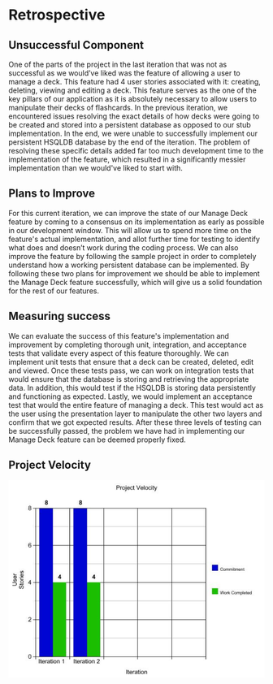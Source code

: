 # Retrospective

## Unsuccessful Component

One of the parts of the project in the last iteration that was not as successful as we would’ve liked was the feature of allowing a user to manage a deck. This feature had 4 user stories associated with it: creating, deleting, viewing and editing a deck. This feature serves as the one of the key pillars of our application as it is absolutely necessary to allow users to manipulate their decks of flashcards.  In the previous iteration, we encountered issues resolving the exact details of how decks were going to be created and stored into a persistent database as opposed to our stub implementation. In the end, we were unable to successfully implement our persistent HSQLDB database by the end of the iteration. The problem of resolving these specific details added far too much development time to the implementation of the feature, which resulted in a significantly messier implementation than we would've liked to start with.  

## Plans to Improve

For this current iteration, we can improve the state of our Manage Deck feature by coming to a consensus on its implementation as early as possible in our development window. This will allow us to spend more time on the feature's actual implementation, and allot further time for testing to identify what does and doesn’t work during the coding process. We can also improve the feature by following the sample project in order to completely understand how a working persistent database can be implemented. By following these two plans for improvement we should be able to implement the Manage Deck feature successfully, which will give us a solid foundation for the rest of our features.

## Measuring success

 We can evaluate the success of this feature's implementation and improvement by completing thorough unit, integration, and acceptance tests that validate every aspect of this feature thoroughly. We can implement unit tests that ensure that a deck can be created, deleted, edit and viewed. Once these tests pass, we can work on integration tests that would ensure that the database is storing and retrieving the appropriate data. In addition, this would test if the HSQLDB is storing data persistently and functioning as expected. Lastly, we would implement an acceptance test that would the entire feature of managing a deck. This test would act as the user using the presentation layer to manipulate the other two layers and confirm that we got expected results. After these three levels of testing can be successfully passed, the problem we have had in implementing our Manage Deck feature can be deemed properly fixed. 
 
## Project Velocity

![](graph.jpg)